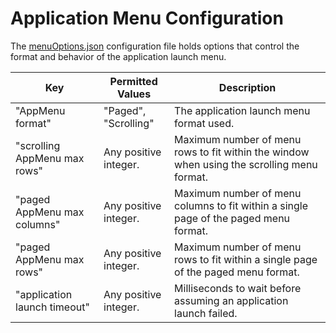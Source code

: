 # Application Menu Configuration
The [menuOptions.json](../../assets/configuration/menuOptions.json) configuration file holds options that control the format and behavior of the application launch menu.

Key                          | Permitted Values      | Description
---------------------------- | --------------------- | ---
"AppMenu format"             | "Paged", "Scrolling"  | The application launch menu format used.
"scrolling AppMenu max rows" | Any positive integer. | Maximum number of menu rows to fit within the window when using the scrolling menu format.
"paged AppMenu max columns"  | Any positive integer. | Maximum number of menu columns to fit within a single page of the paged menu format.
"paged AppMenu max rows"     | Any positive integer. | Maximum number of menu rows to fit within a single page of the paged menu format.
"application launch timeout" | Any positive integer. | Milliseconds to wait before assuming an application launch failed.
